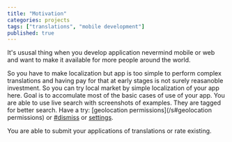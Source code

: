 ```yaml
---
title: "Motivation"
categories: projects
tags: ["translations", "mobile development"]
published: true
---
```


It's ususal thing when you develop application nevermind mobile or web and want to make it available for more people around the world.

So you have to make localization but app is too simple to perform complex translations and having pay for that at early stages is not surely reasanoble investment. So you can try local market by simple localization of your app here.
Goal is to accomulate most of the basic cases of use of your app.
You are able to use live search with screenshots of examples. They are tagged for better search. Have a try: [geolocation permissions](/s#geolocation permissions) or [#dismiss](/s#dismiss) or [settings](/s#settings).

You are able to submit your applications of translations or rate existing.

